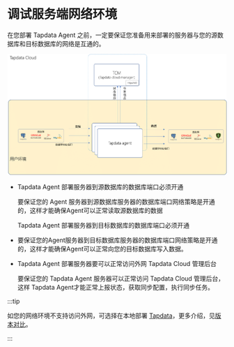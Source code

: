 # 调试服务端网络环境

在您部署 Tapdata Agent 之前，一定要保证您准备用来部署的服务器与您的源数据库和目标数据库的网络是互通的。

![](../images/architecture.png)



* Tapdata Agent 部署服务器到源数据库的数据库端口必须开通

  要保证您的 Agent 服务器到源数据库服务器的数据库端口网络策略是开通的，这样才能确保Agent可以正常读取源数据库的数据

  Tapdata Agent 部署服务器到目标数据库的数据库端口必须开通

* 要保证您的Agent服务器到目标数据库服务器的数据库端口网络策略是开通的，这样才能确保Agent可以正常向您的目标数据库写入数据。

* Tapdata Agent 部署服务器要可以正常访问外网 Tapdata Cloud 管理后台

  要保证您的 Tapdata Agent 服务器可以正常访问 Tapdata Cloud 管理后台，这样 Tapdata Agent才能正常上报状态，获取同步配置，执行同步任务。

:::tip

如您的网络环境不支持访问外网，可选择在本地部署 [Tapdata](https://tapdata.net/tapdata-enterprise.html)，更多介绍，见[版本对比](https://tapdata.net/pricing.html)。

:::
